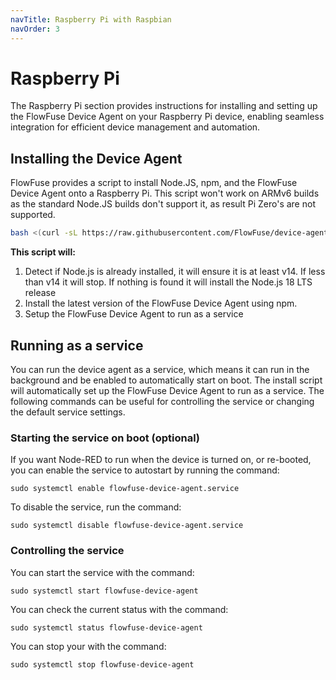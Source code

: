 ```yaml
---
navTitle: Raspberry Pi with Raspbian
navOrder: 3
---
```


# Raspberry Pi

The Raspberry Pi section provides instructions for installing and setting up the FlowFuse Device Agent on your Raspberry Pi device, enabling seamless integration for efficient device management and automation.

## Installing the Device Agent

FlowFuse provides a script to install Node.JS, npm, and the FlowFuse Device Agent onto a Raspberry Pi.
This script won't work on ARMv6 builds as the standard Node.JS builds don't support it, as result Pi Zero's are not supported.

```sh
bash <(curl -sL https://raw.githubusercontent.com/FlowFuse/device-agent/main/service/raspbian-install-device-agent.sh)
```

**This script will:**

1. Detect if Node.js is already installed, it will ensure it is at least v14. If less than v14 it will stop. If nothing is found it will install the Node.js 18 LTS release 
2. Install the latest version of the FlowFuse Device Agent using npm.
3. Setup the FlowFuse Device Agent to run as a service

## Running as a service

You can run the device agent as a service, which means it can run in the background and be enabled to automatically start on boot. The install script will automatically set up the FlowFuse Device Agent to run as a service. The following commands can be useful for controlling the service or changing the default service settings.

### Starting the service on boot (optional)

If you want Node-RED to run when the device is turned on, or re-booted, you can enable the service to autostart by running the command:

```sudo systemctl enable flowfuse-device-agent.service```

To disable the service, run the command:

```sudo systemctl disable flowfuse-device-agent.service```

### Controlling the service

You can start the service with the command:

```sudo systemctl start flowfuse-device-agent```

You can check the current status with the command:

```sudo systemctl status flowfuse-device-agent```

You can stop your with the command:

```sudo systemctl stop flowfuse-device-agent```
